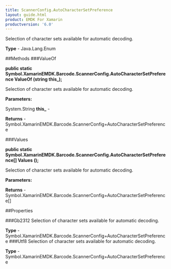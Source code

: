 ```yaml
---
title: ScannerConfig.AutoCharacterSetPreference
layout: guide.html
product: EMDK For Xamarin 
productversion: '6.0' 
---
```

Selection of character sets available for automatic decoding.

**Type** - Java.Lang.Enum

##Methods
###ValueOf

**public static Symbol.XamarinEMDK.Barcode.ScannerConfig.AutoCharacterSetPreference ValueOf (string this_);**

Selection of character sets available for automatic decoding.

**Parameters:**

System.String **this_**  - 
        

**Returns** - Symbol.XamarinEMDK.Barcode.ScannerConfig+AutoCharacterSetPreference

###Values

**public static Symbol.XamarinEMDK.Barcode.ScannerConfig.AutoCharacterSetPreference[] Values ();**

Selection of character sets available for automatic decoding.

**Parameters:**

**Returns** - Symbol.XamarinEMDK.Barcode.ScannerConfig+AutoCharacterSetPreference[]

##Properties

###Gb2312
Selection of character sets available for automatic decoding.

**Type** - Symbol.XamarinEMDK.Barcode.ScannerConfig+AutoCharacterSetPreference
###Utf8
Selection of character sets available for automatic decoding.

**Type** - Symbol.XamarinEMDK.Barcode.ScannerConfig+AutoCharacterSetPreference

